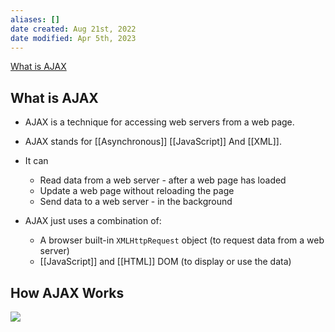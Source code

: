 ```yaml
---
aliases: []
date created: Aug 21st, 2022
date modified: Apr 5th, 2023
---
```

[What is AJAX](https://www.w3schools.com/whatis/whatis_ajax.asp)

## What is AJAX
- AJAX is a technique for accessing web servers from a web page.
- AJAX stands for [[Asynchronous]] [[JavaScript]] And [[XML]].

- It can
	- Read data from a web server - after a web page has loaded
	- Update a web page without reloading the page
	- Send data to a web server - in the background

- AJAX just uses a combination of:
	- A browser built-in `XMLHttpRequest` object (to request data from a web server)
	- [[JavaScript]] and [[HTML]] DOM (to display or use the data)

## How AJAX Works
![](https://img.ynchen.me/2022/08/d2201cf8cb704b609a9a63ca2383c6ed.png)


